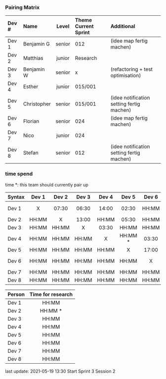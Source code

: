 ### Pairing Matrix
| Dev # |  Name       | Level  | Theme Current Sprint | Additional
| :---  |    :----    | :---:  | :----       | :----
| Dev 1 | Benjamin G  | senior | 012         | (idee map fertig machen)
| Dev 2 | Matthias    | junior | Research    |
| Dev 3 | Benjamin W  | senior | x           | (refactoring + test optimisation)
| Dev 4 | Esther      | junior | 015/001     |
| Dev 5 | Christopher | senior | 015/001     | (idee notification setting fertig machen)
| Dev 6 | Florian     | senior | 024         | (idee map fertig machen)
| Dev 7 | Nico        | junior | 024         |
| Dev 8 | Stefan      | senior | 012         | (idee notification setting fertig machen)

### time spend
time *: this team should currently pair up

| Syntax      | Dev 1       | Dev 2       | Dev 3       | Dev 4       | Dev 5       | Dev 6       | Dev 7       | Dev 8       |
| :---        |    :----:   |    :----:   |    :----:   |    :----:   |    :----:   |    :----:   |    :----:   |    :----:   |
| Dev 1       | X           | 07:30       | 06:30       | 14:00       | 02:30       | HH:MM       | HH:MM       | HH:MM *     |
| Dev 2       | HH:MM       | X           | 13:00       | HH:MM       | 05:30       | HH:MM       | HH:MM       | HH:MM       |
| Dev 3       | HH:MM       | HH:MM       | X           | 03:30       | HH:MM       | HH:MM       | HH:MM       | HH:MM       |
| Dev 4       | HH:MM       | HH:MM       | HH:MM       | X           | HH:MM *     | 03:30       | HH:MM       | 04:00       |
| Dev 5       | HH:MM       | HH:MM       | HH:MM       | HH:MM       | X           | 17:00       | HH:MM       | HH:MM       |
| Dev 6       | HH:MM       | HH:MM       | HH:MM       | HH:MM       | HH:MM       | X           | 02:30 *     | HH:MM       |
| Dev 7       | HH:MM       | HH:MM       | HH:MM       | HH:MM       | HH:MM       | HH:MM       | X           | 25:30       |
| Dev 8       | HH:MM       | HH:MM       | HH:MM       | HH:MM       | HH:MM       | HH:MM       | HH:MM       | X           |



| Person      | Time for research     
| :---        |    :----: 
| Dev 1       | HH:MM         
| Dev 2       | HH:MM *    
| Dev 3       | HH:MM     
| Dev 4       | HH:MM     
| Dev 5       | HH:MM     
| Dev 6       | HH:MM     
| Dev 7       | HH:MM     
| Dev 8       | HH:MM     

last update: 2021-05-19 13:30 
Start Sprint 3 Session 2
